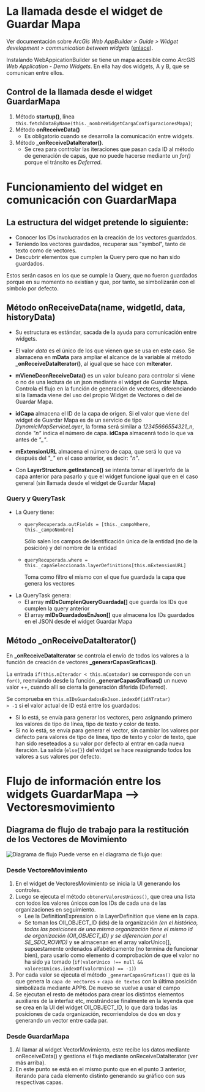 # La llamada desde el widget de Guardar Mapa
Ver documentación sobre *ArcGis Web AppBuilder > Guide > Widget development > communication between widgets* ([enlace](https://developers.arcgis.com/web-appbuilder/guide/communication-between-widgets.htm)).

Instalando WebAppicationBuilder se tiene un mapa accesible como *ArcGIS Web Application - Demo Widgets*. En ella hay dos widgets, A y B, que se comunican entre ellos.
## Control de la llamada desde el widget GuardarMapa
1. Método **startup()**, línea <code>this.fetchDataByName(this._nombreWidgetCargaConfiguracionesMapa)</code>;
2. Método **onReceiveData()**
   * Es obligatorio cuando se desarrolla la comunicación entre widgets.
3. Método **_onReceiveDataIterator()**.
   * Se crea para controlar las iteraciones que pasan cada ID al método de generación de capas, que no puede hacerse mediante un *for()* porque el tránsito es *Deferred*.

# Funcionamiento del widget en comunicación con GuardarMapa
## La estructura del widget pretende lo siguiente:

- Conocer los IDs involucrados en la creación de los vectores guardados.
- Teniendo los vectores guardados, recuperar sus "symbol", tanto de texto como de vectores.
- Descubrir elementos que cumplen la Query pero que no han sido guardados.

Estos serán casos en los que se cumple la Query, que no fueron guardados porque en su momento no existían y que, por tanto, se simbolizarán con el símbolo por defecto.

## Método onReceiveData(name, widgetId, data, historyData)

- Su estructura es estándar, sacada de la ayuda para comunicación entre widgets.
    
- El valor *data* es el único de los que vienen que se usa en este caso. Se alamacena en **mData** para ampliar el alcance de la variable al método **_onReceiveDataIterator()**, al igual que se hace con **mIterator**.

- **mVieneDeonReceiveData()** es un valor buleano para controlar si viene o no de una lectura de un json mediante el widget de Guardar Mapa. Controla el flujo en la función de generación de vectores, diferenciando si la llamada viene del uso del propio Widget de Vectores o del de Guardar Mapa.

- **idCapa** almacena el ID de la capa de origen. Si el valor que viene del widget de Guardar Mapa es de un servicio de tipo *DynamicMapServiceLayer*, la forma será similar a *12345666554321_n*, donde *"n"* indica el número de capa. **idCapa** almacenrá todo lo que va antes de *"_"*.

- **mExtensionURL** almacena el número de capa, que será lo que va después del *"_"* en el caso anterior, es decir: *"n"*.

- Con **LayerStructure.getInstance()** se intenta tomar el layerInfo de la capa anterior para pasarlo y que el widget funcione igual que en el caso general (sin llamada desde el widget de Guardar Mapa)

### Query y QueryTask

- La Query tiene:
    - <code>queryRecuperada.outFields = [this._campoWhere, this._campoNombre]</code>

        Sólo salen los campos de identificación única de la entidad (no de la posición) y del nombre de la entidad
    - <code>queryRecuperada.where = this._capaSeleccionada.layerDefinitions[this.mExtensionURL]</code>
        
        Toma como filtro el mismo con el que fue guardada la capa que genera los vectores
- La QueryTask genera:
    - El array **mIDsCumplenQueryGuardada[]** que guarda los IDs que cumplen la query anterior
    - El array **mIDsGuardadosEnJson[]** que almacena los IDs guardados en el JSON desde el widget Guardar Mapa

## Método _onReceiveDataIterator()

En **_onReceiveDataIterator** se controla el envío de todos los valores a la función de creación de vectores **_generarCapasGraficas()**.

La entrada <code>if(this.mIterador < this.mContador)</code> se corresponde con un <code>for()</code>, reenviando desde la función **_generarCapasGraficas()** un nuevo valor ++, cuando allí se cierra la generación diferida (Deferred).

Se comprueba en <code>this.mIDsGuardadosEnJson.indexOf(idATratar) > -1</code> si el valor actual de ID está entre los guardados:
- Si lo está, se envía para generar los vectores, pero asignando primero los valores de tipo de línea, tipo de texto y color de texto.
- Si no lo está, se envía para generar el vector, sin cambiar los valores por defecto para valores de tipo de línea, tipo de texto y color de texto, que han sido reseteados a su valor por defecto al entrar en cada nueva iteración.
La salida (<code>else{}</code>) del widget se hace reasignando todos los valores a sus valores por defecto.

# Flujo de información entre los widgets GuardarMapa --> Vectoresmovimiento
## Diagrama de flujo de trabajo para la restitución de los Vectores de Movimiento
![Diagrama de flujo](./Flujo.png)
Puede verse en el diagrama de flujo que:
### Desde VectoreMovimiento
1. En el widget de VectoresMovimiento se inicia la UI generando los controles.
2. Luego se ejecuta el método <code>obtenerValoresUnicos()</code>, que crea una lista con todos los valores únicos con los IDs de cada una de las organizaciones en seguimiento.
   * Lee la DefinitionExpression o la LayerDefinition que viene en la capa. 
   * Se toman los OII_OBJECT_ID (ids) de la organización *(en el histórico, todas las posiciones de una misma organización tiene el mismo id de organización (OII_OBJECT_ID) y se diferencian por el SE_SDO_ROWID)* y se almacenan en el array valorUnico[], supuestamente ordenados alfabéticamente (no termina de funcionar bien), para usarlo como elemento d comprobación de que el valor no ha sido ya tomado (<code>if(valorUnico !== null && valoresUnicos.indexOf(valorUnico) == -1)</code>)
3. Por cada valor se ejecuta el método <code>_generarCapasGraficas()</code> que es la que genera la `capa de vectores` + `capa de textos` con la última posición simbolizada mediante APP6.
De nuevo se vuelve a usar el campo 
4. Se ejecutan el resto de métodos para crear los distintos elementos auxiliares de la interfaz etc, mostrándose finalmente en la leyenda que se crea en la UI del widget OII_OBJECT_ID, lo que dará todas las posiciones de cada organización, recorriendolos de dos en dos y generando un vector entre cada par.
### Desde GuardarMapa
1. Al llamar al widget VectorMovimiento, este recibe los datos mediante onReceiveData() y gestiona el flujo mediante onReceiveDataIterator (ver más arriba).
2. En este punto se está en el mismo punto que en el punto 3 anterior, iterando para cada elemento distinto generando su gráfico con sus respectivas capas.

